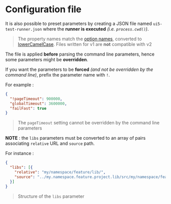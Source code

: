 # Configuration file

It is also possible to preset parameters by creating a JSON file named `ui5-test-runner.json` where the **runner is executed** *(i.e. `process.cwd()`)*.

> The property names match the [option names](usage.md), converted to [lowerCamelCase](https://wiki.c2.com/?LowerCamelCase).
> Files written for v1 are **not** compatible with v2


The file is applied **before** parsing the command line parameters, hence some parameters might be **overridden**.

If you want the parameters to be **forced** *(and not be overridden by the command line)*, prefix the parameter name with `!`.

For example :
```json
{
  "!pageTimeout": 900000,
  "globalTimeout": 3600000,
  "failFast": true
}
```

> The `pageTimeout` setting cannot be overridden by the command line parameters

**NOTE** : the `libs` parameters must be converted to an array of pairs associating `relative` URL and `source` path.

For instance :

```json
{
  "libs": [{
    "relative": "my/namespace/feature/lib/",
    "source": "../my.namespace.feature.project.lib/src/my/namespace/feature/lib/"
  }]
}
```

> Structure of the `libs` parameter